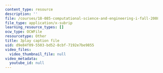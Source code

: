 ```yaml
---
content_type: resource
description: ''
file: /courses/18-085-computational-science-and-engineering-i-fall-2008/d9e84f095503bd528cbf7192e7be9855_0egP7_kq23E.srt
file_type: application/x-subrip
learning_resource_types: []
ocw_type: OCWFile
resourcetype: Other
title: 3play caption file
uid: d9e84f09-5503-bd52-8cbf-7192e7be9855
video_files:
  video_thumbnail_file: null
video_metadata:
  youtube_id: null
---
```

